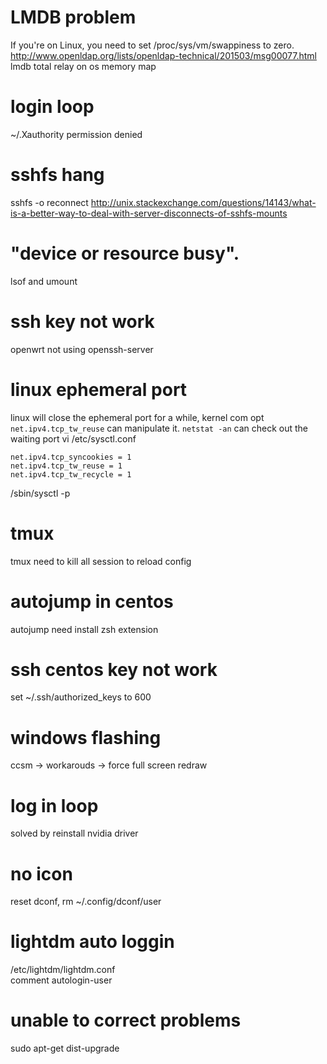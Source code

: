 # LMDB problem
If you're on Linux, you need to set /proc/sys/vm/swappiness to zero.
<http://www.openldap.org/lists/openldap-technical/201503/msg00077.html>
lmdb total relay on os memory map


# login loop
~/.Xauthority permission denied

# sshfs hang
sshfs -o reconnect
<http://unix.stackexchange.com/questions/14143/what-is-a-better-way-to-deal-with-server-disconnects-of-sshfs-mounts>
# "device or resource busy".
lsof and umount
# ssh key not work
openwrt not using openssh-server
# linux ephemeral port
linux will close the ephemeral port for a while, kernel com opt 
`net.ipv4.tcp_tw_reuse` can manipulate it.
`netstat -an` can check out the waiting port
vi /etc/sysctl.conf
```
net.ipv4.tcp_syncookies = 1
net.ipv4.tcp_tw_reuse = 1
net.ipv4.tcp_tw_recycle = 1
```
/sbin/sysctl -p
# tmux
tmux need to kill all session to reload config
# autojump in centos
autojump need install zsh extension
# ssh centos key not work
set ~/.ssh/authorized_keys to 600
# windows flashing
ccsm -> workarouds -> force full screen redraw
# log in loop
 solved by reinstall nvidia driver

# no icon
reset dconf, rm ~/.config/dconf/user

# lightdm auto loggin
/etc/lightdm/lightdm.conf  
comment autologin-user

# unable to correct problems 
sudo apt-get dist-upgrade
